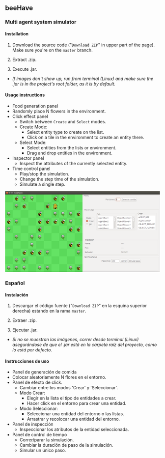 ## beeHave
### Multi agent system simulator

#### Installation
1. Download the source code ("`Download ZIP`" in upper part of the page).
Make sure you're on the `master` branch.

2. Extract .zip.
3. Execute .jar.
  * _If images don't show up, run from terminal (Linux) and make sure the .jar is in the project's root folder, as it is by default._

#### Usage instructions

* Food generation panel
 * Randomly place N flowers in the environment.
* Click effect panel
  * Switch between `Create` and `Select` modes.
  * Create Mode:
    * Select entity type to create on the list.
    * Click on a tile in the environment to create an entity there.
  * Select Mode:
    * Select entities from the lists or environment.
    * Drag and drop entities in the environment.
* Inspector panel
  * Inspect the attributes of the currently selected entity.
* Time control panel
  * Play/stop the simulation.
  * Change the step time of the simulation.
  * Simulate a single step.

![A sample screenshot.](beehave_screen.png)

### Español

#### Instalación
1. Descargar el código fuente ("`Download ZIP`" en la esquina superior derecha) estando en la rama `master`.

2. Extraer .zip.
3. Ejecutar .jar.
  * _Si no se muestran las imágenes, correr desde terminal (Linux) asegurándose de que el .jar está en la carpeta raíz del proyecto, como lo está por defecto._

#### Instrucciones de uso

* Panel de generación de comida
 * Colocar aleatoriamente N flores en el entorno.
* Panel de efecto de click.
  * Cambiar entre los modos 'Crear' y 'Seleccionar'.
  * Modo Crear:
    * Elegir en la lista el tipo de entidades a crear.
    * Hacer click en el entorno para crear una entidad.
  * Modo Seleccionar:
    * Seleccionar una entidad del entorno o las listas.
    * Arrastrar y recolocar una entidad del entorno.
* Panel de inspección
  * Inspeccionar los atributos de la entidad seleccionada.
* Panel de control de tiempo
  * Correr/parar la simulación.
  * Cambiar la duración de paso de la simulación.
  * Simular un único paso.
